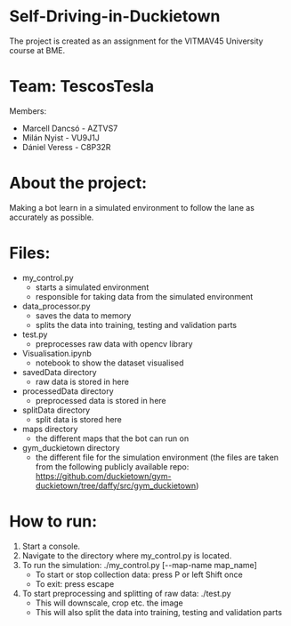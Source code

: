 # Self-Driving-in-Duckietown

The project is created as an assignment for the VITMAV45 University course at BME.

# Team: TescosTesla

Members:

- Marcell Dancsó - AZTVS7
- Milán Nyist - VU9J1J
- Dániel Veress - C8P32R

# About the project:

Making a bot learn in a simulated environment to follow the lane as accurately as possible.

# Files:

- my_control.py
  - starts a simulated environment
  - responsible for taking data from the simulated environment
- data_processor.py
  - saves the data to memory
  - splits the data into training, testing and validation parts
- test.py
  - preprocesses raw data with opencv library
- Visualisation.ipynb
  - notebook to show the dataset visualised
- savedData directory
  - raw data is stored in here
- processedData directory
  - preprocessed data is stored in here
- splitData directory
  - split data is stored here
- maps directory
  - the different maps that the bot can run on
- gym_duckietown directory
  - the different file for the simulation environment
    (the files are taken from the following publicly available repo: https://github.com/duckietown/gym-duckietown/tree/daffy/src/gym_duckietown)

# How to run:

1. Start a console.
2. Navigate to the directory where my_control.py is located.
3. To run the simulation: ./my_control.py [--map-name map_name]
   - To start or stop collection data: press P or left Shift once
   - To exit: press escape
4. To start preprocessing and splitting of raw data: ./test.py
   - This will downscale, crop etc. the image
   - This will also split the data into training, testing and validation parts
